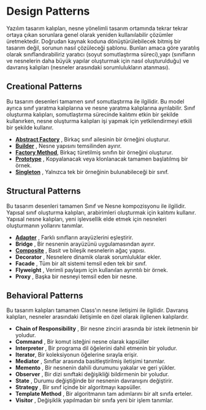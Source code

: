 # Design Patterns

Yazılım tasarım kalıpları, nesne yönelimli tasarım ortamında tekrar tekrar ortaya çıkan sorunlara genel olarak yeniden kullanılabilir çözümler üretmektedir. Doğrudan kaynak koduna dönüştürülebilecek bitmiş bir tasarım değil, sorunun nasıl çözüleceği şablonu. Bunları amaca göre yaratılış olarak sınıflandırabiliriz yaratıcı (soyut somutlaştırma süreci),yapı (sınıfların ve nesnelerin daha büyük yapılar oluşturmak için nasıl oluşturulduğu) ve davranış kalıpları (nesneler arasındaki sorumlulukların atanması).


## Creational Patterns

Bu tasarım desenleri tamamen sınıf somutlaştırma ile ilgilidir. Bu model ayrıca sınıf yaratma kalıplarına ve nesne yaratma kalıplarına ayrılabilir. Sınıf oluşturma kalıpları, somutlaştırma sürecinde kalıtımı etkin bir şekilde kullanırken, nesne oluşturma kalıpları işi yapmak için yetkilendirmeyi etkili bir şekilde kullanır.

- **[Abstract Factory](https://github.com/furkanyesilyurt/Java-Design-Patterns/tree/main/src/com/furkanyesilyurt/Creational/AbstractFactory)** , Birkaç sınıf ailesinin bir örneğini oluşturur.
- **[Builder](https://github.com/furkanyesilyurt/Java-Design-Patterns/tree/main/src/com/furkanyesilyurt/Creational/Builder)** , Nesne yapısını temsilinden ayırır.
- **[Factory Method](https://github.com/furkanyesilyurt/Java-Design-Patterns/tree/main/src/com/furkanyesilyurt/Creational/FactoryDesign)**, Birkaç türetilmiş sınıfın bir örneğini oluşturur.
- **[Prototype](https://github.com/furkanyesilyurt/Java-Design-Patterns/tree/main/src/com/furkanyesilyurt/Creational/Prototype)** , Kopyalanacak veya klonlanacak tamamen başlatılmış bir örnek.
- **[Singleton](https://github.com/furkanyesilyurt/Java-Design-Patterns/tree/main/src/com/furkanyesilyurt/Creational/Singleton)** , Yalnızca tek bir örneğinin bulunabileceği bir sınıf.


## Structural Patterns

Bu tasarım desenleri tamamen Sınıf ve Nesne kompozisyonu ile ilgilidir. Yapısal sınıf oluşturma kalıpları, arabirimleri oluşturmak için kalıtımı kullanır. Yapısal nesne kalıpları, yeni işlevsellik elde etmek için nesneleri oluşturmanın yollarını tanımlar.

- **[Adapter](https://github.com/furkanyesilyurt/Java-Design-Patterns/tree/main/src/com/furkanyesilyurt/Structural/Adapter)** , Farklı sınıfların arayüzlerini eşleştirir.
- **Bridge** , Bir nesnenin arayüzünü uygulamasından ayırır.
- **[Composite](https://github.com/furkanyesilyurt/Java-Design-Patterns/tree/main/src/com/furkanyesilyurt/Structural/Composite)** , Basit ve bileşik nesnelerin ağaç yapısı.
- **Decorator** , Nesnelere dinamik olarak sorumluluklar ekler.
- **Facade** , Tüm bir alt sistemi temsil eden tek bir sınıf.
- **Flyweight** , Verimli paylaşım için kullanılan ayrıntılı bir örnek.
- **Proxy** , Başka bir nesneyi temsil eden bir nesne.


## Behavioral Patterns

Bu tasarım kalıpları tamamen Class'ın nesne iletişimi ile ilgilidir. Davranış kalıpları, nesneler arasındaki iletişimle en özel olarak ilgilenen kalıplardır.

- **Chain of Responsibility** , Bir nesne zinciri arasında bir istek iletmenin bir yoludur.
- **Command** , Bir komut isteğini nesne olarak kapsüller
- **Interpreter** , Bir programa dil öğelerini dahil etmenin bir yoludur.
- **Iterator**, Bir koleksiyonun öğelerine sırayla erişir.
- **Mediator** , Sınıflar arasında basitleştirilmiş iletişimi tanımlar.
- **Memento** , Bir nesnenin dahili durumunu yakalar ve geri yükler.
- **Observer** , Bir dizi sınıftaki değişikliği bildirmenin bir yoludur.
- **State** , Durumu değiştiğinde bir nesnenin davranışını değiştirir.
- **Strategy** , Bir sınıf içinde bir algoritmayı kapsüller.
- **Template Method** , Bir algoritmanın tam adımlarını bir alt sınıfa erteler.
- **Visitor** , Değişiklik yapılmadan bir sınıfa yeni bir işlem tanımlar.
